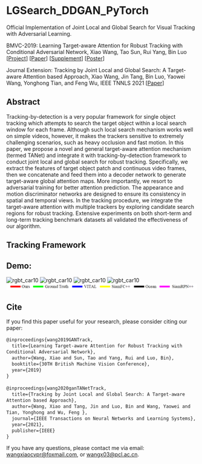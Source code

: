 # LGSearch_DDGAN_PyTorch 

Official Implementation of Joint Local and Global Search for Visual Tracking with Adversarial Learning. 

BMVC-2019: Learning Target-aware Attention for Robust Tracking with Conditional Adversarial Network, Xiao Wang, Tao Sun,  Rui Yang, Bin Luo [[Project](https://sites.google.com/view/globalattentiontracking/home)] [[Paper](https://bmvc2019.org/wp-content/uploads/papers/0562-paper.pdf)] [[Supplement](https://bmvc2019.org/wp-content/uploads/papers/0562-supplementary.pdf)] [[Poster](https://drive.google.com/file/d/1BYxTYnxYKjPv8Hu7EjwzgLlcbCjNg-Z2/view)]  


Journal Extension: Tracking by Joint Local and Global Search: A Target-aware Attention based Approach, Xiao Wang, Jin Tang, Bin Luo, Yaowei Wang, Yonghong Tian, and Feng Wu, IEEE TNNLS 2021 [[Paper]()]  

## Abstract 
Tracking-by-detection is a very popular framework for single object tracking which attempts to search the target object within a local search window for each frame. Although such local search mechanism works well on simple videos, however, it makes the trackers sensitive to extremely challenging scenarios, such as heavy occlusion and fast motion. In this paper, we propose a novel and general target-aware attention mechanism (termed TANet) and integrate it with tracking-by-detection framework to conduct joint local and global search for robust tracking. Specifically, we extract the features of target object patch and continuous video frames, then we concatenate and feed them into a decoder network to generate target-aware global attention maps. More importantly, we resort to adversarial training for better attention prediction. The appearance and motion discriminator networks are designed to ensure its consistency in spatial and temporal views. In the tracking procedure, we integrate the target-aware attention with multiple trackers by exploring candidate search regions for robust tracking. Extensive experiments on both short-term and long-term tracking benchmark datasets all validated the effectiveness of our algorithm. 


## Tracking Framework 
  



## Demo:
![rgbt_car10](https://github.com/wangxiao5791509/LGSearch_DDGAN_PyTorch/blob/master/demo_1.gif) 
![rgbt_car10](https://github.com/wangxiao5791509/LGSearch_DDGAN_PyTorch/blob/master/demo_2.gif) 
![rgbt_car10](https://github.com/wangxiao5791509/LGSearch_DDGAN_PyTorch/blob/master/demo_3.gif) 
![rgbt_car10](https://github.com/wangxiao5791509/LGSearch_DDGAN_PyTorch/blob/master/demo_4.gif) 
![rgbt_car10](https://github.com/wangxiao5791509/LGSearch_DDGAN_PyTorch/blob/master/label.png) 


## Cite 

If you find this paper useful for your research, please consider citing our paper:
~~~
@inproceedings{wang2019GANTrack,
  title={Learning Target-aware Attention for Robust Tracking with Conditional Adversarial Network},
  author={Wang, Xiao and Sun, Tao and Yang, Rui and Luo, Bin},
  booktitle={30TH British Machine Vision Conference},
  year={2019}
} 

@inproceedings{wang2020ganTANetTrack,
  title={Tracking by Joint Local and Global Search: A Target-aware Attention based Approach},
  author={Wang, Xiao and Tang, Jin and Luo, Bin and Wang, Yaowei and Tian, Yonghong and Wu, Feng },
  journal={IEEE Transactions on Neural Networks and Learning Systems},
  year={2021},
  publisher={IEEE}
} 
~~~

If you have any questions, please contact me via email: wangxiaocvpr@foxmail.com, or wangx03@pcl.ac.cn. 



